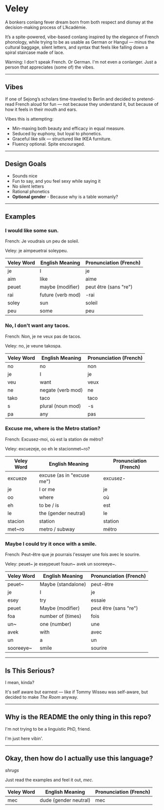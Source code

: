 # Veley

A bonkers conlang fever dream born from both respect and dismay at the decision-making process of L’Académie.

It’s a spite-powered, vibe-based conlang inspired by the elegance of French phonology, while trying to be as usable as German or Hangul — minus the cultural baggage, silent letters, and syntax that feels like falling down a spiral staircase made of lace.

Warning: I don't speak French. Or German. I'm not even a conlanger. Just a person that appreciates (some of) the vibes.

---
## **Vibes**

If one of Sejong’s scholars time-traveled to Berlin and decided to pretend-read French aloud for fun — not because they understand it, but because of how it feels in their mouth and ears.

Vibes this is attempting:
* Min-maxing both beauty and efficacy in equal measure.
* Seduced by euphony, but loyal to phonetics.
* Graceful like silk — structured like IKEA furniture.
* Fluency optional. Spite encouraged.

---
## **Design Goals**

- Sounds nice
- Fun to say, and you feel sexy while saying it
- No silent letters
- Rational phonetics
- **Optional gender** - Because why is a table womanly?

---
## **Examples**

### I would like some sun.
French: Je voudrais un peu de soleil.

Veley: je aimpeuetrai soleypeu.

| Veley Word | English Meaning   | Pronunciation (French) |
| ---------- | ----------------- | ---------------------- |
| je         | I                 | je                     |
| aim        | like              | aime                   |
| peuet      | maybe (modifier)  | peut être (sans "re")  |
| rai        | future (verb mod) | -rai                   |
| soley      | sun               | soleil                 |
| peu        | some              | peu                    |

### No, I don't want any tacos.
French: Non, je ne veux pas de tacos.

Veley: no, je veune takospa.

| Veley Word | English Meaning   | Pronunciation (French) |
| ---------- | ----------------- | ---------------------- |
| no         | no                | non                    |
| je         | I                 | je                     |
| veu        | want              | veux                   |
| ne         | negate (verb mod) | ne                     |
| tako       | taco              | taco                   |
| s          | plural (noun mod) | -s                     |
| pa         | any               | pas                    |

### Excuse me, where is the Metro station?
French: Excusez-moi, où est la station de métro?

Veley: excuezeje, oo eh le stacionmet~ro?

| Veley Word | English Meaning            | Pronunciation (French) |
| ---------- | -------------------------- | ---------------------- |
| excueze    | excuse (as in "excuse me") | excusez-               |
| je         | I or me                    | je                     |
| oo         | where                      | où                     |
| eh         | to be / is                 | est                    |
| le         | the (gender neutral)       | le                     |
| stacion    | station                    | station                |
| met~ro     | metro / subway             | métro                  |

### Maybe I could try it once with a smile.
French: Peut-être que je pourrais l'essayer une fois avec le sourire.

Veley: peuet~ je eseypeuet foaun~ avek un sooreeye~.

| Veley Word | English Meaning    | Pronunciation (French) |
| ---------- | ------------------ | ---------------------- |
| peuet~     | Maybe (standalone) | peut-être              |
| je         | I                  | je                     |
| esey       | try                | essaie                 |
| peuet      | Maybe (modifier)   | peut être (sans "re")  |
| foa        | number of (times)  | fois                   |
| un~        | one (number)       | une                    |
| avek       | with               | avec                   |
| un         | a                  | un                     |
| sooreeye~  | smile              | sourire                |

---
## Is This Serious?
I mean, kinda?

It's self aware but earnest — like if Tommy Wisseu was self-aware, but decided to make _The Room_ anyway.

---
## Why is the README the only thing in this repo?
I'm not trying to be a linguistic PhD, friend.

I'm just here vibin'.

---
## Okay, then how do I actually use this language?
*shrugs*

Just read the examples and feel it out, _mec_.

| Veley Word | English Meaning       | Pronunciation (French) |
| ---------- | --------------------- | ---------------------- |
| mec        | dude (gender neutral) | mec                    |

